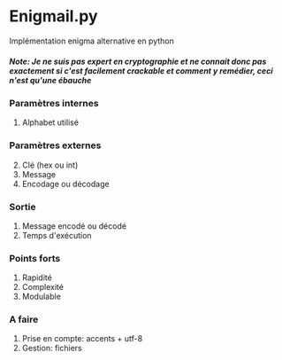 # Enigmail.py

Implémentation enigma alternative en python

##### Note: Je ne suis pas expert en cryptographie et ne connait donc pas exactement si c'est facilement crackable et comment y remédier, ceci n'est qu'une ébauche

### Paramètres internes
1. Alphabet utilisé

### Paramètres externes
2. Clé (hex ou int)
3. Message
4. Encodage ou décodage

### Sortie
1. Message encodé ou décodé
2. Temps d'exécution

### Points forts
1. Rapidité
2. Complexité
3. Modulable

### A faire
1. Prise en compte: accents + utf-8
2. Gestion: fichiers
